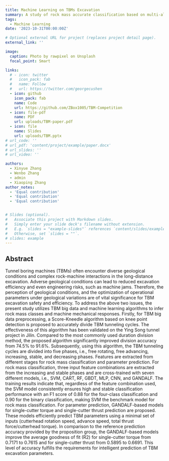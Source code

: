 ```yaml
---
title: Machine Learning on TBMs Excavation
summary: A study of rock mass accurate classification based on multi-algorithm cross multi-feature optimization selection and TBM parameter efficient prediction using low-dimensional inputs.
tags:
  - Machine Learning
date: '2023-10-31T00:00:00Z'

# Optional external URL for project (replaces project detail page).
external_link: ''

image:
  caption: Photo by rawpixel on Unsplash
  focal_point: Smart

links:
  # - icon: twitter
  #   icon_pack: fab
  #   name: Follow
  #   url: https://twitter.com/georgecushen
  - icon: github
    icon_pack: fab
    name: Code
    url: https://github.com/ZBox1005/TBM-Competition
  - icon: file-pdf
    name: PDF
    url: uploads/TBM-paper.pdf
  - icon: file
    name: Slides
    url: uploads/TBM.pptx
# url_code: ''
# url_pdf: 'content/project/example/paper.docx'
# url_slides: ''
# url_video: ''

authors:
  - Xinyue Zhang
  - Wenbo Zhang
  - admin
  - Xiaoping Zhang
author_notes:
  - 'Equal contribution'
  - 'Equal contribution'
  - 'Equal contribution'


# Slides (optional).
#   Associate this project with Markdown slides.
#   Simply enter your slide deck's filename without extension.
#   E.g. `slides = "example-slides"` references `content/slides/example-slides.md`.
#   Otherwise, set `slides = ""`.
# slides: example
---
```

## Abstract

Tunnel boring machines (TBMs) often encounter diverse geological conditions and complex rock-machine interactions in the long-distance excavation. Adverse geological conditions can lead to reduced excavation efficiency and even engineering risks, such as machine jams. Therefore, the perception of geological conditions, and the optimization of operational parameters under geological variations are of vital significance for TBM excavation safety and efficiency. To address the above two issues, the present study utilizes TBM big data and machine learning algorithms to infer rock mass classes and machine mechanical responses. Firstly, for TBM big data preprocessing, a Score-Kneedle algorithm based on knee point detection is proposed to accurately divide TBM tunneling cycles. The effectiveness of this algorithm has been validated on the Ying Song tunnel project in Jilin. Compared to the most commonly used duration division method, the proposed algorithm significantly improved division accuracy from 74.5% to 91.6%. Subsequently, using this algorithm, the TBM tunneling cycles are divided into five phases, i.e., free rotating, free advancing, increasing, stable, and decreasing phases. Features are extracted from different stages for rock mass classification and parameter prediction. For rock mass classification, three input feature combinations are extracted from the increasing and stable phases and are cross-trained with seven different models, i.e., SVM, CART, RF, GBDT, MLP, CNN, and GANDALF. The training results indicate that, regardless of the feature combination used, the SVM model consistently ensures high and stable classification performance with an F1 score of 0.88 for the four-class classification and 0.90 for the binary classification, making SVM the benchmark model for rock mass classification. For parameter prediction, GANDALF-based models for single-cutter torque and single-cutter thrust prediction are proposed. These models efficiently predict TBM parameters using a minimal set of inputs (cutterhead rotation speed, advance speed, total thrust force/cutterhead torque). In comparison to the reference prediction accuracy provided by the proposition group, the GANDALF-based models improve the average goodness of fit (R2) for single-cutter torque from 0.7171 to 0.7615 and for single-cutter thrust from 0.5895 to 0.6691. This level of accuracy fulfills the requirements for intelligent prediction of TBM excavation parameters.
